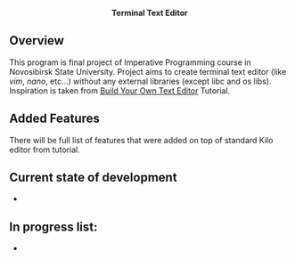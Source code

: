 <p align="center">
  <b>Terminal Text Editor</b>
</p>

## Overview
This program is final project of Imperative Programming course in Novosibirsk State University.
Project aims to create terminal text editor (like _vim_, _nano_, etc...) without any external libraries (except libc and os libs).
Inspiration is taken from [Build Your Own Text Editor](https://viewsourcecode.org/snaptoken/kilo/index.html) Tutorial.

## Added Features
There will be full list of features that were added on top of standard Kilo editor from tutorial.

## Current state of development
- 

## In progress list:
- 

